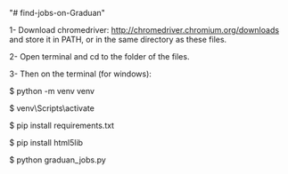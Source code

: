 "# find-jobs-on-Graduan" 

1- Download chromedriver: http://chromedriver.chromium.org/downloads and store it in PATH, or in the same directory as these files.

2- Open terminal and cd to the folder of the files.

3- Then on the terminal (for windows):

$ python -m venv venv

$ venv\Scripts\activate

$ pip install requirements.txt

$ pip install html5lib

$ python graduan_jobs.py
